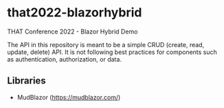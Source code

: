 # that2022-blazorhybrid
THAT Conference 2022 - Blazor Hybrid Demo

The API in this repository is meant to be a simple CRUD (create, read, update, delete) API. It is not following best practices for components such as authentication, authorization, or data.

## Libraries

* MudBlazor (https://mudblazor.com/)
